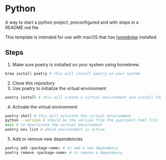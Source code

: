 # Python

A way to start a python project, preconfigured and with steps in a README.md file

This template is intended for use with macOS that has [homebrew](https://brew.sh) installed.

## Steps

1. Make sure poetry is installed on your system using homebrew.

```sh
brew install poetry # this will install poetry on your system
```

2. Clone this repository
3. Use poetry to initialize the virtual environment

```sh
poetry install # this will create a virtual environment and install the dependencies
```

4. Activate the virtual environment

```sh
poetry shell # this will activate the virtual environment
python --version # should be the version from the pyproject.toml file
exit # to deactivate the virtual environment
poetry env list # which environment is active
```

5. Add or remove new dependencies

```sh
poetry add <package-name> # to add a new dependency
poetry remove <package-name> # to remove a dependency
```
